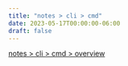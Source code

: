 ```yaml
---
title: "notes > cli > cmd"
date: 2023-05-17T00:00:00-06:00
draft: false
---
```


[notes > cli > cmd > overview](overview.md)  
